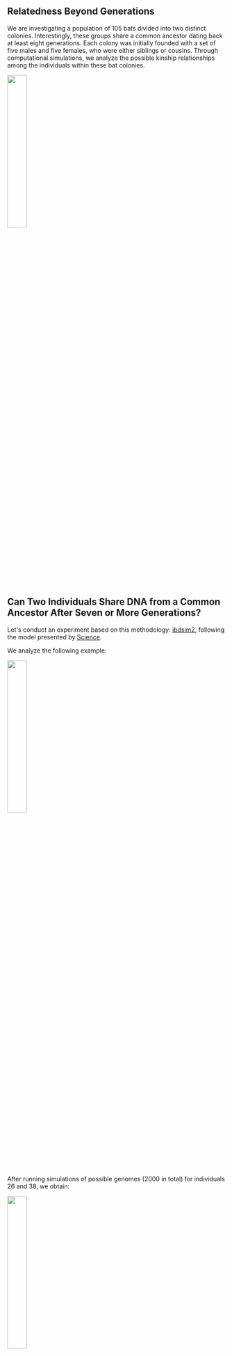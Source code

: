 ## Relatedness Beyond Generations

We are investigating a population of 105 bats divided into two distinct colonies. Interestingly, these groups share a common ancestor dating back at least eight generations. Each colony was initially founded with a set of five males and five females, who were either siblings or cousins. Through computational simulations, we analyze the possible kinship relationships among the individuals within these bat colonies.

<img src="https://github.com/MarsicoFL/batPed/assets/55600771/05c481d0-b589-4e05-b001-a076ff296100" width="30%" />

## Can Two Individuals Share DNA from a Common Ancestor After Seven or More Generations?

Let's conduct an experiment based on this methodology: [ibdsim2](https://github.com/MarsicoFL/ibdsim2), following the model presented by [Science](https://www.science.org/doi/10.1126/science.aau1043).

We analyze the following example:

<img src="https://github.com/MarsicoFL/batPed/assets/55600771/d68ad83f-e5cc-4156-8cc1-da7dc3e25e47" width="30%" />

After running simulations of possible genomes (2000 in total) for individuals 26 and 38, we obtain:

<img src="https://github.com/MarsicoFL/batPed/assets/55600771/0cd9d6f3-139b-42c0-86a4-9fed9b171cb8" width="30%" />

How much DNA do they share? In most cases, they share zero or just a few centimorgans of their genomes.

## What About Inbreeding?

Given the information we have at the moment, most bats come from a common ancestor beyond seven generations. Therefore, at least the first generations likely experienced inbreeding. A conceptual case is presented below. Consider the following pedigree with inbreeding:

<img src="https://github.com/MarsicoFL/batPed/assets/55600771/b796be8a-37af-4fe2-aafc-afa33c7837c1" width="50%" />

When we analyze the individuals at the bottom, we find the following shared portions of the genome (based on 2000 simulations):

<img src="https://github.com/MarsicoFL/batPed/assets/55600771/1fbc43da-9c06-4e8e-a8ee-8f77a491d30f" width="50%" />

For comparison, consider the following pedigree, where two half-siblings are presented:

<img src="https://github.com/MarsicoFL/batPed/assets/55600771/2a104950-65e8-4f76-bd78-00a649afce26" width="50%" />

After seven generations, two individuals with strong inbreeding could share a similar amount of DNA as half-siblings.

<img src="https://github.com/MarsicoFL/batPed/assets/55600771/e73849bd-4c2b-4450-a84a-d5585a31185c" width="50%" />
